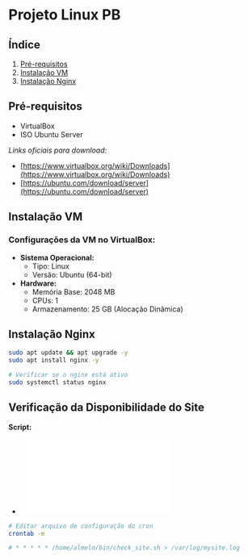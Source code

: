 # Projeto Linux PB

## Índice

1. [Pré-requisitos](#pre-requisitos)
2. [Instalação VM](#instalacao-vm)
3. [Instalação Nginx](#instalacao-nginx)

## Pré-requisitos <a name="pre-requisitos"></a>

- VirtualBox
- ISO Ubuntu Server

_Links oficiais para download:_
- [https://www.virtualbox.org/wiki/Downloads](https://www.virtualbox.org/wiki/Downloads)
- [https://ubuntu.com/download/server](https://ubuntu.com/download/server)

## Instalação VM <a name="instalacao-vm"></a>

### Configurações da VM no VirtualBox:
- **Sistema Operacional:**
  - Tipo: Linux
  - Versão: Ubuntu (64-bit)
- **Hardware:**
  - Memória Base: 2048 MB
  - CPUs: 1
  - Armazenamento: 25 GB (Alocação Dinâmica)

## Instalação Nginx <a name="instalacao-nginx"></a>

```bash
sudo apt update && apt upgrade -y
sudo apt install nginx -y

# Verificar se o nginx está ativo
sudo systemctl status nginx
```

## Verificação da Disponibilidade do Site <a name="verificacao-da-disponibilidade-do-site"></a>

**Script:**
- ![check_site.sh](check_site.sh)

```bash
# Editar arquivo de configuração do cron
crontab -e
```

```bash
# * * * * * /home/almelo/bin/check_site.sh > /var/log/mysite.log
```

